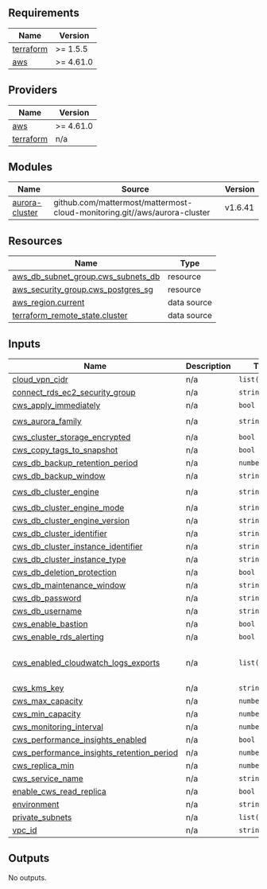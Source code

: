 <!-- BEGIN_TF_DOCS -->
## Requirements

| Name | Version |
|------|---------|
| <a name="requirement_terraform"></a> [terraform](#requirement\_terraform) | >= 1.5.5 |
| <a name="requirement_aws"></a> [aws](#requirement\_aws) | >= 4.61.0 |

## Providers

| Name | Version |
|------|---------|
| <a name="provider_aws"></a> [aws](#provider\_aws) | >= 4.61.0 |
| <a name="provider_terraform"></a> [terraform](#provider\_terraform) | n/a |

## Modules

| Name | Source | Version |
|------|--------|---------|
| <a name="module_aurora-cluster"></a> [aurora-cluster](#module\_aurora-cluster) | github.com/mattermost/mattermost-cloud-monitoring.git//aws/aurora-cluster | v1.6.41 |

## Resources

| Name | Type |
|------|------|
| [aws_db_subnet_group.cws_subnets_db](https://registry.terraform.io/providers/hashicorp/aws/latest/docs/resources/db_subnet_group) | resource |
| [aws_security_group.cws_postgres_sg](https://registry.terraform.io/providers/hashicorp/aws/latest/docs/resources/security_group) | resource |
| [aws_region.current](https://registry.terraform.io/providers/hashicorp/aws/latest/docs/data-sources/region) | data source |
| [terraform_remote_state.cluster](https://registry.terraform.io/providers/hashicorp/terraform/latest/docs/data-sources/remote_state) | data source |

## Inputs

| Name | Description | Type | Default | Required |
|------|-------------|------|---------|:--------:|
| <a name="input_cloud_vpn_cidr"></a> [cloud\_vpn\_cidr](#input\_cloud\_vpn\_cidr) | n/a | `list(string)` | n/a | yes |
| <a name="input_connect_rds_ec2_security_group"></a> [connect\_rds\_ec2\_security\_group](#input\_connect\_rds\_ec2\_security\_group) | n/a | `string` | n/a | yes |
| <a name="input_cws_apply_immediately"></a> [cws\_apply\_immediately](#input\_cws\_apply\_immediately) | n/a | `bool` | `false` | no |
| <a name="input_cws_aurora_family"></a> [cws\_aurora\_family](#input\_cws\_aurora\_family) | n/a | `string` | `"aurora-postgresql13"` | no |
| <a name="input_cws_cluster_storage_encrypted"></a> [cws\_cluster\_storage\_encrypted](#input\_cws\_cluster\_storage\_encrypted) | n/a | `bool` | `true` | no |
| <a name="input_cws_copy_tags_to_snapshot"></a> [cws\_copy\_tags\_to\_snapshot](#input\_cws\_copy\_tags\_to\_snapshot) | n/a | `bool` | `true` | no |
| <a name="input_cws_db_backup_retention_period"></a> [cws\_db\_backup\_retention\_period](#input\_cws\_db\_backup\_retention\_period) | n/a | `number` | n/a | yes |
| <a name="input_cws_db_backup_window"></a> [cws\_db\_backup\_window](#input\_cws\_db\_backup\_window) | n/a | `string` | n/a | yes |
| <a name="input_cws_db_cluster_engine"></a> [cws\_db\_cluster\_engine](#input\_cws\_db\_cluster\_engine) | n/a | `string` | `"aurora-postgresql"` | no |
| <a name="input_cws_db_cluster_engine_mode"></a> [cws\_db\_cluster\_engine\_mode](#input\_cws\_db\_cluster\_engine\_mode) | n/a | `string` | `"provisioned"` | no |
| <a name="input_cws_db_cluster_engine_version"></a> [cws\_db\_cluster\_engine\_version](#input\_cws\_db\_cluster\_engine\_version) | n/a | `string` | `"13.8"` | no |
| <a name="input_cws_db_cluster_identifier"></a> [cws\_db\_cluster\_identifier](#input\_cws\_db\_cluster\_identifier) | n/a | `string` | n/a | yes |
| <a name="input_cws_db_cluster_instance_identifier"></a> [cws\_db\_cluster\_instance\_identifier](#input\_cws\_db\_cluster\_instance\_identifier) | n/a | `string` | n/a | yes |
| <a name="input_cws_db_cluster_instance_type"></a> [cws\_db\_cluster\_instance\_type](#input\_cws\_db\_cluster\_instance\_type) | n/a | `string` | `"db.serverless"` | no |
| <a name="input_cws_db_deletion_protection"></a> [cws\_db\_deletion\_protection](#input\_cws\_db\_deletion\_protection) | n/a | `bool` | `true` | no |
| <a name="input_cws_db_maintenance_window"></a> [cws\_db\_maintenance\_window](#input\_cws\_db\_maintenance\_window) | n/a | `string` | n/a | yes |
| <a name="input_cws_db_password"></a> [cws\_db\_password](#input\_cws\_db\_password) | n/a | `string` | n/a | yes |
| <a name="input_cws_db_username"></a> [cws\_db\_username](#input\_cws\_db\_username) | n/a | `string` | n/a | yes |
| <a name="input_cws_enable_bastion"></a> [cws\_enable\_bastion](#input\_cws\_enable\_bastion) | n/a | `bool` | `true` | no |
| <a name="input_cws_enable_rds_alerting"></a> [cws\_enable\_rds\_alerting](#input\_cws\_enable\_rds\_alerting) | n/a | `bool` | `false` | no |
| <a name="input_cws_enabled_cloudwatch_logs_exports"></a> [cws\_enabled\_cloudwatch\_logs\_exports](#input\_cws\_enabled\_cloudwatch\_logs\_exports) | n/a | `list(string)` | <pre>[<br>  "postgresql"<br>]</pre> | no |
| <a name="input_cws_kms_key"></a> [cws\_kms\_key](#input\_cws\_kms\_key) | n/a | `string` | n/a | yes |
| <a name="input_cws_max_capacity"></a> [cws\_max\_capacity](#input\_cws\_max\_capacity) | n/a | `number` | `4` | no |
| <a name="input_cws_min_capacity"></a> [cws\_min\_capacity](#input\_cws\_min\_capacity) | n/a | `number` | `0.5` | no |
| <a name="input_cws_monitoring_interval"></a> [cws\_monitoring\_interval](#input\_cws\_monitoring\_interval) | n/a | `number` | n/a | yes |
| <a name="input_cws_performance_insights_enabled"></a> [cws\_performance\_insights\_enabled](#input\_cws\_performance\_insights\_enabled) | n/a | `bool` | n/a | yes |
| <a name="input_cws_performance_insights_retention_period"></a> [cws\_performance\_insights\_retention\_period](#input\_cws\_performance\_insights\_retention\_period) | n/a | `number` | n/a | yes |
| <a name="input_cws_replica_min"></a> [cws\_replica\_min](#input\_cws\_replica\_min) | n/a | `number` | n/a | yes |
| <a name="input_cws_service_name"></a> [cws\_service\_name](#input\_cws\_service\_name) | n/a | `string` | `"cws"` | no |
| <a name="input_enable_cws_read_replica"></a> [enable\_cws\_read\_replica](#input\_enable\_cws\_read\_replica) | n/a | `bool` | `true` | no |
| <a name="input_environment"></a> [environment](#input\_environment) | n/a | `string` | n/a | yes |
| <a name="input_private_subnets"></a> [private\_subnets](#input\_private\_subnets) | n/a | `list(string)` | n/a | yes |
| <a name="input_vpc_id"></a> [vpc\_id](#input\_vpc\_id) | n/a | `string` | n/a | yes |

## Outputs

No outputs.
<!-- END_TF_DOCS -->
